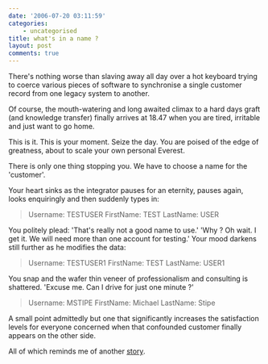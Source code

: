 ```yaml
---
date: '2006-07-20 03:11:59'
categories:
    - uncategorised
title: what's in a name ?
layout: post
comments: true
---
```

There's nothing worse than slaving away all day over a hot keyboard
trying to coerce various pieces of software to synchronise a single
customer record from one legacy system to another.

Of course, the mouth-watering and long awaited climax to a hard days
graft (and knowledge transfer) finally arrives at 18.47 when you are
tired, irritable and just want to go home.

This is it. This is your moment. Seize the day. You are poised of the
edge of greatness, about to scale your own personal Everest.

There is only one thing stopping you. We have to choose a name for the
'customer'.

Your heart sinks as the integrator pauses for an eternity, pauses again,
looks enquiringly and then suddenly types in:
> Username: TESTUSER FirstName: TEST LastName: USER

You politely plead: 'That's really not a good name to use.' 'Why ? Oh
wait. I get it. We will need more than one account for testing.' Your
mood darkens still further as he modifies the data:
> Username: TESTUSER1 FirstName: TEST LastName: USER1

You snap and the wafer thin veneer of professionalism and consulting is
shattered. 'Excuse me. Can I drive for just one minute ?'

> Username: MSTIPE FirstName: Michael LastName: Stipe

A small point admittedly but one that significantly increases the
satisfaction levels for everyone concerned when that confounded customer
finally appears on the other side.

All of which reminds me of another
[story](http://www.nbrightside.com/blog/2006/07/20/smoke-and-mirrors/).
